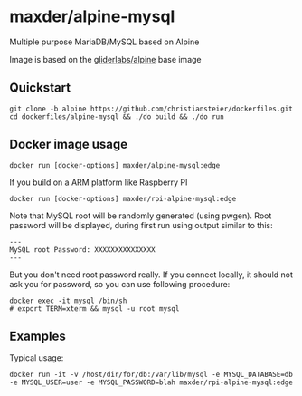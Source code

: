 # maxder/alpine-mysql

Multiple purpose MariaDB/MySQL based on Alpine

Image is based on the [gliderlabs/alpine](https://registry.hub.docker.com/u/gliderlabs/alpine/) base image

## Quickstart
```
git clone -b alpine https://github.com/christiansteier/dockerfiles.git
cd dockerfiles/alpine-mysql && ./do build && ./do run
````
## Docker image usage

```
docker run [docker-options] maxder/alpine-mysql:edge
```

If you build on a ARM platform like Raspberry PI
```
docker run [docker-options] maxder/rpi-alpine-mysql:edge
```

Note that MySQL root will be randomly generated (using pwgen). 
Root password will be displayed, during first run using output similar to this:
```
---
MySQL root Password: XXXXXXXXXXXXXXX
---
```

But you don't need root password really. If you connect locally, it should not 
ask you for password, so you can use following procedure:
```
docker exec -it mysql /bin/sh
# export TERM=xterm && mysql -u root mysql
```

## Examples

Typical usage:

```
docker run -it -v /host/dir/for/db:/var/lib/mysql -e MYSQL_DATABASE=db -e MYSQL_USER=user -e MYSQL_PASSWORD=blah maxder/rpi-alpine-mysql:edge
```

